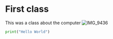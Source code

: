 # First class

This was a class about the computer
![IMG_9436](https://github.com/NaomiRozenberg/unit-1/assets/142605919/43314d51-3af9-44e8-8a3a-beb0f9a20eba)


```.py
print("Hello World")

